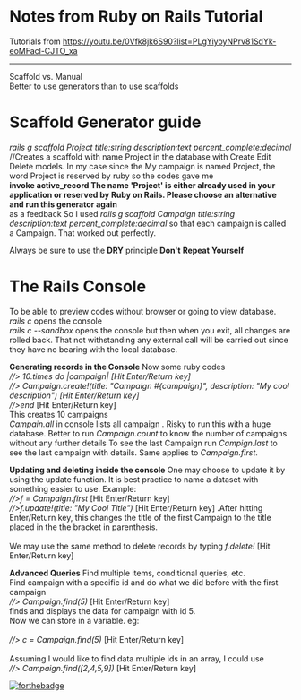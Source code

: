 # Notes from Ruby on Rails Tutorial
Tutorials from https://youtu.be/0Vfk8jk6S90?list=PLgYiyoyNPrv81SdYk-eoMFacl-CJTO_xa <hr>
Scaffold vs. Manual <br>
Better to use generators than to use scaffolds 

# Scaffold Generator guide
_rails g scaffold Project title:string description:text percent_complete:decimal_ //Creates a scaffold with name Project in the database with Create Edit Delete models. In my case since the My campaign is named Project, the word Project is reserved by ruby so the codes gave me<br>
**invoke  active_record
The name 'Project' is either already used in your application or reserved by Ruby on Rails. Please choose an alternative and run this generator again** <br>as a feedback So I used 
_rails g scaffold Campaign title:string description:text percent_complete:decimal_ so that each campaign is called a Campaign. That worked out perfectly. 

Always be sure to use the **DRY** principle
**Don't**
**Repeat** 
**Yourself** 

# The Rails Console
To be able to preview codes without browser or going to view database. 
_rails c_ opens the console<br>
_rails c --sandbox_ opens the console but then when you exit, all changes are rolled back. That not withstanding any external call will be carried out since they have no bearing with the local database. 

**Generating records in the Console**
Now some ruby codes <br>
_//> 10.times do |campaign| [Hit Enter/Return key] <br>
//> Campaign.create!(title: "Campaign #{campaign}", description: "My cool description") [Hit Enter/Return key]<br>
//>end_ [Hit Enter/Return key]<br>
This creates 10 campaigns<br>
_Campain.all_ in console lists all campaign . Risky to run this with a huge database. 
Better to run _Campaign.count_ to know the number of campaigns without any further details
To see the last Campaign run _Campign.last_ to see the last campaign with details. Same applies to _Campaign.first_.

**Updating and deleting inside the console**
One may choose to update it by using the update function. It is best practice to name a dataset with something easier to use. Example: <br>
_//>f = Campaign.first_ [Hit Enter/Return key]<br> 
_//>f.update!(title: "My Cool Title")_ [Hit Enter/Return key] .After hitting Enter/Return key, this changes the title of the first Campaign to the title placed in the the bracket in parenthesis.<br><br>
We may use the same method to delete records by typing _f.delete!_ [Hit Enter/Return key]<br>


**Advanced Queries**
Find multiple items, conditional queries, etc. <br>
Find campaign with a specific id and do what we did before with the first campaign <br>
_//> Campaign.find(5)_ [Hit Enter/Return key]<br> finds and displays the data for campaign with id 5. <br>
Now we can store in a variable. eg: <br>	
_//> c = Campaign.find(5)_ [Hit Enter/Return key]<br><br>
Assuming I would like to find data multiple ids in an array, I could use <br>
_//> Campaign.find([2,4,5,9])_ [Hit Enter/Return key]<br>


[![forthebadge](http://forthebadge.com/images/badges/built-with-love.svg)](https://nixce.com)

